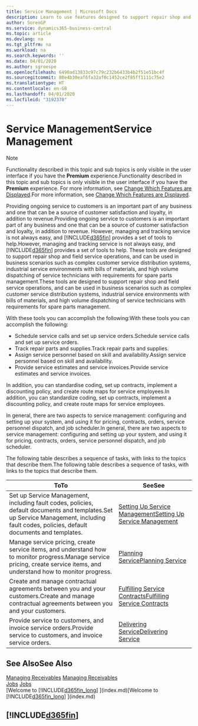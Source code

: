 ```yaml
---
title: Service Management | Microsoft Docs
description: Learn to use features designed to support repair shop and field service operations.
author: SorenGP
ms.service: dynamics365-business-central
ms.topic: article
ms.devlang: na
ms.tgt_pltfrm: na
ms.workload: na
ms.search.keywords: ''
ms.date: 04/01/2020
ms.author: sgroespe
ms.openlocfilehash: 6490ad13833c97c79c232b6433b4b2f51e51bc4f
ms.sourcegitcommit: 88e4b30eaf6fa32af0c1452ce2f85ff1111c75e2
ms.translationtype: HT
ms.contentlocale: en-GB
ms.lasthandoff: 04/01/2020
ms.locfileid: "3192370"
---
```

# <a name="service-management"></a><span data-ttu-id="5c298-103">Service Management</span><span class="sxs-lookup"><span data-stu-id="5c298-103">Service Management</span></span>
> [!NOTE]
> <span data-ttu-id="5c298-104">Functionality described in this topic and sub topics is only visible in the user interface if you have the **Premium** experience.</span><span class="sxs-lookup"><span data-stu-id="5c298-104">Functionality described in this topic and sub topics is only visible in the user interface if you have the **Premium** experience.</span></span> <span data-ttu-id="5c298-105">For more information, see [Change Which Features are Displayed](ui-experiences.md).</span><span class="sxs-lookup"><span data-stu-id="5c298-105">For more information, see [Change Which Features are Displayed](ui-experiences.md).</span></span>

<span data-ttu-id="5c298-106">Providing ongoing service to customers is an important part of any business and one that can be a source of customer satisfaction and loyalty, in addition to revenue.</span><span class="sxs-lookup"><span data-stu-id="5c298-106">Providing ongoing service to customers is an important part of any business and one that can be a source of customer satisfaction and loyalty, in addition to revenue.</span></span> <span data-ttu-id="5c298-107">However, managing and tracking service is not always easy, and [!INCLUDE[d365fin](includes/d365fin_md.md)] provides a set of tools to help.</span><span class="sxs-lookup"><span data-stu-id="5c298-107">However, managing and tracking service is not always easy, and [!INCLUDE[d365fin](includes/d365fin_md.md)] provides a set of tools to help.</span></span> <span data-ttu-id="5c298-108">These tools are designed to support repair shop and field service operations, and can be used in business scenarios such as complex customer service distribution systems, industrial service environments with bills of materials, and high volume dispatching of service technicians with requirements for spare parts management.</span><span class="sxs-lookup"><span data-stu-id="5c298-108">These tools are designed to support repair shop and field service operations, and can be used in business scenarios such as complex customer service distribution systems, industrial service environments with bills of materials, and high volume dispatching of service technicians with requirements for spare parts management.</span></span>  

 <span data-ttu-id="5c298-109">With these tools you can accomplish the following:</span><span class="sxs-lookup"><span data-stu-id="5c298-109">With these tools you can accomplish the following:</span></span>  

* <span data-ttu-id="5c298-110">Schedule service calls and set up service orders.</span><span class="sxs-lookup"><span data-stu-id="5c298-110">Schedule service calls and set up service orders.</span></span>  
* <span data-ttu-id="5c298-111">Track repair parts and supplies.</span><span class="sxs-lookup"><span data-stu-id="5c298-111">Track repair parts and supplies.</span></span>  
* <span data-ttu-id="5c298-112">Assign service personnel based on skill and availability.</span><span class="sxs-lookup"><span data-stu-id="5c298-112">Assign service personnel based on skill and availability.</span></span>  
* <span data-ttu-id="5c298-113">Provide service estimates and service invoices.</span><span class="sxs-lookup"><span data-stu-id="5c298-113">Provide service estimates and service invoices.</span></span>  

<span data-ttu-id="5c298-114">In addition, you can standardise coding, set up contracts, implement a discounting policy, and create route maps for service employees.</span><span class="sxs-lookup"><span data-stu-id="5c298-114">In addition, you can standardize coding, set up contracts, implement a discounting policy, and create route maps for service employees.</span></span>  

<span data-ttu-id="5c298-115">In general, there are two aspects to service management: configuring and setting up your system, and using it for pricing, contracts, orders, service personnel dispatch, and job scheduler.</span><span class="sxs-lookup"><span data-stu-id="5c298-115">In general, there are two aspects to service management: configuring and setting up your system, and using it for pricing, contracts, orders, service personnel dispatch, and job scheduler.</span></span>  

<span data-ttu-id="5c298-116">The following table describes a sequence of tasks, with links to the topics that describe them.</span><span class="sxs-lookup"><span data-stu-id="5c298-116">The following table describes a sequence of tasks, with links to the topics that describe them.</span></span>   

|<span data-ttu-id="5c298-117">**To**</span><span class="sxs-lookup"><span data-stu-id="5c298-117">**To**</span></span>|<span data-ttu-id="5c298-118">**See**</span><span class="sxs-lookup"><span data-stu-id="5c298-118">**See**</span></span>|  
|------------|-------------|  
|<span data-ttu-id="5c298-119">Set up Service Management, including fault codes, policies, default documents and templates.</span><span class="sxs-lookup"><span data-stu-id="5c298-119">Set up Service Management, including fault codes, policies, default documents and templates.</span></span>|[<span data-ttu-id="5c298-120">Setting Up Service Management</span><span class="sxs-lookup"><span data-stu-id="5c298-120">Setting Up Service Management</span></span>](service-setup-service.md)|  
|<span data-ttu-id="5c298-121">Manage service pricing, create service items, and understand how to monitor progress.</span><span class="sxs-lookup"><span data-stu-id="5c298-121">Manage service pricing, create service items, and understand how to monitor progress.</span></span>|[<span data-ttu-id="5c298-122">Planning Service</span><span class="sxs-lookup"><span data-stu-id="5c298-122">Planning Service</span></span>](service-plan-service.md)|  
|<span data-ttu-id="5c298-123">Create and manage contractual agreements between you and your customers.</span><span class="sxs-lookup"><span data-stu-id="5c298-123">Create and manage contractual agreements between you and your customers.</span></span>|[<span data-ttu-id="5c298-124">Fulfilling Service Contracts</span><span class="sxs-lookup"><span data-stu-id="5c298-124">Fulfilling Service Contracts</span></span>](service-fulfill-service-contracts.md)|  
|<span data-ttu-id="5c298-125">Provide service to customers, and invoice service orders.</span><span class="sxs-lookup"><span data-stu-id="5c298-125">Provide service to customers, and invoice service orders.</span></span>|[<span data-ttu-id="5c298-126">Delivering Service</span><span class="sxs-lookup"><span data-stu-id="5c298-126">Delivering Service</span></span>](service-deliver-service.md)|  

## <a name="see-also"></a><span data-ttu-id="5c298-127">See Also</span><span class="sxs-lookup"><span data-stu-id="5c298-127">See Also</span></span>  
<span data-ttu-id="5c298-128">[Managing Receivables](receivables-manage-receivables.md) </span><span class="sxs-lookup"><span data-stu-id="5c298-128">[Managing Receivables](receivables-manage-receivables.md) </span></span>  
<span data-ttu-id="5c298-129">[Jobs](projects-how-create-jobs.md) </span><span class="sxs-lookup"><span data-stu-id="5c298-129">[Jobs](projects-how-create-jobs.md) </span></span>  
<span data-ttu-id="5c298-130">[Welcome to [!INCLUDE[d365fin_long](includes/d365fin_long_md.md)] ](index.md)</span><span class="sxs-lookup"><span data-stu-id="5c298-130">[Welcome to [!INCLUDE[d365fin_long](includes/d365fin_long_md.md)] ](index.md)</span></span>

## [!INCLUDE[d365fin](includes/free_trial_md.md)]  
